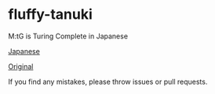 # fluffy-tanuki
M:tG is Turing Complete in Japanese

[Japanese](mtg_index.md)

[Original](http://www.toothycat.net/~hologram/Turing/index.html)

If you find any mistakes, please throw issues or pull requests.
